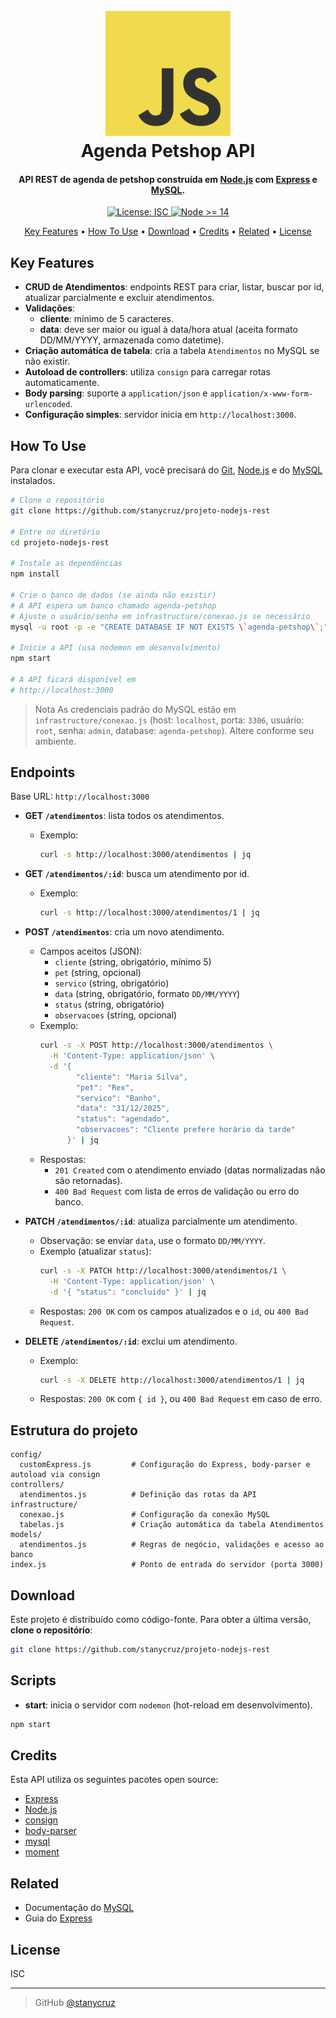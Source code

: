 <h1 align="center">
  <br>
  <a href="https://github.com/stanycruz/projeto-nodejs-rest"><img src="https://raw.githubusercontent.com/voodootikigod/logo.js/master/js.png" alt="JavaScript Vanilla" width="200"></a>
  <br>
  Agenda Petshop API
  <br>
</h1>

<h4 align="center">API REST de agenda de petshop construída em <a href="http://nodejs.org" target="_blank">Node.js</a> com <a href="https://expressjs.com/" target="_blank">Express</a> e <a href="https://www.mysql.com/" target="_blank">MySQL</a>.</h4>

<p align="center">
  <a href="https://img.shields.io/badge/license-ISC-blue.svg">
    <img src="https://img.shields.io/badge/license-ISC-blue.svg" alt="License: ISC">
  </a>
  <a href="https://nodejs.org/">
    <img src="https://img.shields.io/badge/node-%3E%3D14.0.0-339933?logo=node.js&logoColor=white" alt="Node >= 14">
  </a>
</p>

<p align="center">
  <a href="#key-features">Key Features</a> •
  <a href="#how-to-use">How To Use</a> •
  <a href="#download">Download</a> •
  <a href="#credits">Credits</a> •
  <a href="#related">Related</a> •
  <a href="#license">License</a>
</p>

## Key Features

- **CRUD de Atendimentos**: endpoints REST para criar, listar, buscar por id, atualizar parcialmente e excluir atendimentos.
- **Validações**:
  - **cliente**: mínimo de 5 caracteres.
  - **data**: deve ser maior ou igual à data/hora atual (aceita formato DD/MM/YYYY, armazenada como datetime).
- **Criação automática de tabela**: cria a tabela `Atendimentos` no MySQL se não existir.
- **Autoload de controllers**: utiliza `consign` para carregar rotas automaticamente.
- **Body parsing**: suporte a `application/json` e `application/x-www-form-urlencoded`.
- **Configuração simples**: servidor inicia em `http://localhost:3000`.

## How To Use

Para clonar e executar esta API, você precisará do [Git](https://git-scm.com), [Node.js](https://nodejs.org/en/download/) e do [MySQL](https://www.mysql.com/) instalados.

```bash
# Clone o repositório
git clone https://github.com/stanycruz/projeto-nodejs-rest

# Entre no diretório
cd projeto-nodejs-rest

# Instale as dependências
npm install

# Crie o banco de dados (se ainda não existir)
# A API espera um banco chamado agenda-petshop
# Ajuste o usuário/senha em infrastructure/conexao.js se necessário
mysql -u root -p -e "CREATE DATABASE IF NOT EXISTS \`agenda-petshop\`;"

# Inicie a API (usa nodemon em desenvolvimento)
npm start

# A API ficará disponível em
# http://localhost:3000
```

> Nota
> As credenciais padrão do MySQL estão em `infrastructure/conexao.js` (host: `localhost`, porta: `3306`, usuário: `root`, senha: `admin`, database: `agenda-petshop`). Altere conforme seu ambiente.

## Endpoints

Base URL: `http://localhost:3000`

- **GET `/atendimentos`**: lista todos os atendimentos.
  - Exemplo:
    ```bash
    curl -s http://localhost:3000/atendimentos | jq
    ```

- **GET `/atendimentos/:id`**: busca um atendimento por id.
  - Exemplo:
    ```bash
    curl -s http://localhost:3000/atendimentos/1 | jq
    ```

- **POST `/atendimentos`**: cria um novo atendimento.
  - Campos aceitos (JSON):
    - `cliente` (string, obrigatório, mínimo 5)
    - `pet` (string, opcional)
    - `servico` (string, obrigatório)
    - `data` (string, obrigatório, formato `DD/MM/YYYY`)
    - `status` (string, obrigatório)
    - `observacoes` (string, opcional)
  - Exemplo:
    ```bash
    curl -s -X POST http://localhost:3000/atendimentos \
      -H 'Content-Type: application/json' \
      -d '{
            "cliente": "Maria Silva",
            "pet": "Rex",
            "servico": "Banho",
            "data": "31/12/2025",
            "status": "agendado",
            "observacoes": "Cliente prefere horário da tarde"
          }' | jq
    ```
  - Respostas:
    - `201 Created` com o atendimento enviado (datas normalizadas não são retornadas).
    - `400 Bad Request` com lista de erros de validação ou erro do banco.

- **PATCH `/atendimentos/:id`**: atualiza parcialmente um atendimento.
  - Observação: se enviar `data`, use o formato `DD/MM/YYYY`.
  - Exemplo (atualizar `status`):
    ```bash
    curl -s -X PATCH http://localhost:3000/atendimentos/1 \
      -H 'Content-Type: application/json' \
      -d '{ "status": "concluido" }' | jq
    ```
  - Respostas: `200 OK` com os campos atualizados e o `id`, ou `400 Bad Request`.

- **DELETE `/atendimentos/:id`**: exclui um atendimento.
  - Exemplo:
    ```bash
    curl -s -X DELETE http://localhost:3000/atendimentos/1 | jq
    ```
  - Respostas: `200 OK` com `{ id }`, ou `400 Bad Request` em caso de erro.

## Estrutura do projeto

```
config/
  customExpress.js         # Configuração do Express, body-parser e autoload via consign
controllers/
  atendimentos.js          # Definição das rotas da API
infrastructure/
  conexao.js               # Configuração da conexão MySQL
  tabelas.js               # Criação automática da tabela Atendimentos
models/
  atendimentos.js          # Regras de negócio, validações e acesso ao banco
index.js                   # Ponto de entrada do servidor (porta 3000)
```

## Download

Este projeto é distribuído como código-fonte. Para obter a última versão, **clone o repositório**:

```bash
git clone https://github.com/stanycruz/projeto-nodejs-rest
```

## Scripts

- **start**: inicia o servidor com `nodemon` (hot-reload em desenvolvimento).

```bash
npm start
```

## Credits

Esta API utiliza os seguintes pacotes open source:

- [Express](https://expressjs.com/)
- [Node.js](https://nodejs.org/)
- [consign](https://www.npmjs.com/package/consign)
- [body-parser](https://www.npmjs.com/package/body-parser)
- [mysql](https://www.npmjs.com/package/mysql)
- [moment](https://momentjs.com/)

## Related

- Documentação do [MySQL](https://dev.mysql.com/doc/)
- Guia do [Express](https://expressjs.com/pt-br/)

## License

ISC

---

> GitHub [@stanycruz](https://github.com/stanycruz)
